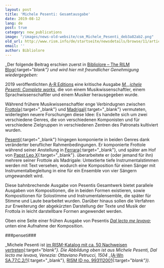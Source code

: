 ```yaml
---
layout: post
title: 'Michele Pesenti: Gesamtausgabe'
date: 2019-08-12
lang: de
post: true
category: new_publications
image: "/images/news-old-website/csm_Michele_Pesenti_deb3a82ab2.png"
old_url: http://www.rism.info/de/startseite/newsdetails/browse/11/article/64/michele-pesenti-complete-works.html
email: ''
author: Bibliolore
---
```


_Der folgende Beitrag erschien zuerst in [Bibliolore – The RILM Blog](https://bibliolore.org/2019/05/20/michele-pesenti-complete-works/){:target="_blank"} und wird hier mit freundlicher Genehmigung wiedergegeben:_

2019 veröffentlichten [A-R Editions](https://www.areditions.com/) eine kritische Ausgabe _[M](https://www.areditions.com/pesenti-complete-works-r171.html?mc_cid=1d97453d3c&mc_eid=fc69aee4f2)__[ichele Pesenti: Complete works](https://www.areditions.com/pesenti-complete-works-r171.html?mc_cid=1d97453d3c&mc_eid=fc69aee4f2)_, die von einem Musikwissenschaftler, einem Sprachwissenschaftler und einem Musiker herausgegeben wurde.

Während frühere Musikwissenschaftler enge Verbindugnen zwischen [Frottola](https://en.wikipedia.org/wiki/Frottola){:target="_blank"} und [Madrigal](https://en.wikipedia.org/wiki/Madrigal){:target="_blank"} vermuteten, widerlegten neuere Forschungen diese Idee: Es handelte sich um zwei verschiedene Genres, die von verschiedenen Komponisten und für verschiedene Zielgruppen in verschiedenen Zentren des Patronats kultiviert wurden.

[Pesenti](https://en.wikipedia.org/wiki/Michele_Pesenti){:target="_blank"} hingegen komponierte in beiden Genres dank veränderter beruflicher Rahmenbedingungen. Er komponierte Frottole während seiner Anstellung in [Ferrara](https://de.wikipedia.org/wiki/Ferrara){:target="_blank"}, und später am Hof von [Papst Leo X](https://de.wikipedia.org/wiki/Leo_X.){:target="_blank"}. überarbeitete er (oder jemand für ihn) mehrere seiner Frottole als Madrigale: Untextierte tiefe Instrumentalstimmen werden mit Text versehen, wodurch eine Komposition für einen Sänger mit Instrumentalbegleitung in eine für ein Ensemble von vier Sängern umgewandelt wird.

Diese bahnbrechende Ausgabe von Pesentis Gesamtwerk bietet parallele Ausgaben von Kompositionen, die in beiden Formen existieren, sowie Kompositionen für Solostimme und Instrumentalensemble, die später für Stimme und Laute bearbeitet wurden. Darüber hinaus sollen die Verfahren zur Erweiterung der abgekürzten Darstellung der Texte und Musik der Frottola in leicht darstellbare Formen angewendet werden.

Oben eine Seite einer frühen Ausgabe von Pesentis [_Dal lecto me levava_](http://stcpress.org/pieces/dal_lecto_me_levava); unten eine Aufnahme der Komposition.

###penseti###


_Michele Pesenti ist [im RISM-Katalog mit ca. 50 Nachweisen vertreten](https://opac.rism.info/search?View=rism&author=Pesenti+Michele){:target="_blank"}. Die Abbildung oben ist aus_ _Michele Pesenti, Dal lecto me levava, Venezia: Ottaviano Petrucci, 1504_ _([A-Wn SA.77.C.2/1](http://data.onb.ac.at/rep/10044D45){:target="_blank"}, [RISM ID no. 993112001](https://opac.rism.info/search?id=00000993112001&View=rism){:target="_blank"})._